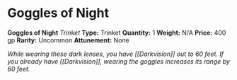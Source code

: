 # Goggles of Night

**Goggles of Night**
_Trinket_
**Type:** Trinket
**Quantity:** 1
**Weight:** N/A
**Price:** 400 gp
**Rarity:** Uncommon
**Attunement:** None

*While wearing these dark lenses, you have [[Darkvision]] out to 60 feet. If you already have [[Darkvision]], wearing the goggles increases its range by 60 feet.*